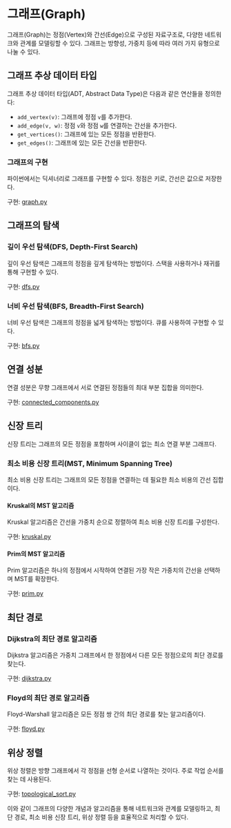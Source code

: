 # 그래프(Graph)

그래프(Graph)는 정점(Vertex)와 간선(Edge)으로 구성된 자료구조로, 다양한 네트워크와 관계를 모델링할 수 있다. 그래프는 방향성, 가중치 등에 따라 여러 가지 유형으로 나눌 수 있다.

## 그래프 추상 데이터 타입

그래프 추상 데이터 타입(ADT, Abstract Data Type)은 다음과 같은 연산들을 정의한다:

- `add_vertex(v)`: 그래프에 정점 `v`를 추가한다.
- `add_edge(v, w)`: 정점 `v`와 정점 `w`를 연결하는 간선을 추가한다.
- `get_vertices()`: 그래프에 있는 모든 정점을 반환한다.
- `get_edges()`: 그래프에 있는 모든 간선을 반환한다.

### 그래프의 구현

파이썬에서는 딕셔너리로 그래프를 구현할 수 있다. 정점은 키로, 간선은 값으로 저장한다.

구현: [graph.py](https://github.com/pacho-h/data-structure-in-python/blob/main/8-Graph/graph.py)

## 그래프의 탐색

### 깊이 우선 탐색(DFS, Depth-First Search)

깊이 우선 탐색은 그래프의 정점을 깊게 탐색하는 방법이다. 스택을 사용하거나 재귀를 통해 구현할 수 있다.

구현: [dfs.py](https://github.com/pacho-h/data-structure-in-python/blob/main/8-Graph/dfs.py)

### 너비 우선 탐색(BFS, Breadth-First Search)

너비 우선 탐색은 그래프의 정점을 넓게 탐색하는 방법이다. 큐를 사용하여 구현할 수 있다.

구현: [bfs.py](https://github.com/pacho-h/data-structure-in-python/blob/main/8-Graph/bfs.py)

## 연결 성분

연결 성분은 무향 그래프에서 서로 연결된 정점들의 최대 부분 집합을 의미한다.

구현: [connected_components.py](https://github.com/pacho-h/data-structure-in-python/blob/main/8-Graph/connected_components.py)

## 신장 트리

신장 트리는 그래프의 모든 정점을 포함하며 사이클이 없는 최소 연결 부분 그래프다.

### 최소 비용 신장 트리(MST, Minimum Spanning Tree)

최소 비용 신장 트리는 그래프의 모든 정점을 연결하는 데 필요한 최소 비용의 간선 집합이다.

#### Kruskal의 MST 알고리즘

Kruskal 알고리즘은 간선을 가중치 순으로 정렬하여 최소 비용 신장 트리를 구성한다.

구현: [kruskal.py](https://github.com/pacho-h/data-structure-in-python/blob/main/8-Graph/kruskal.py)

#### Prim의 MST 알고리즘

Prim 알고리즘은 하나의 정점에서 시작하여 연결된 가장 작은 가중치의 간선을 선택하며 MST를 확장한다.

구현: [prim.py](https://github.com/pacho-h/data-structure-in-python/blob/main/8-Graph/prim.py)

## 최단 경로

### Dijkstra의 최단 경로 알고리즘

Dijkstra 알고리즘은 가중치 그래프에서 한 정점에서 다른 모든 정점으로의 최단 경로를 찾는다.

구현: [dijkstra.py](https://github.com/pacho-h/data-structure-in-python/blob/main/8-Graph/dijkstra.py)

### Floyd의 최단 경로 알고리즘

Floyd-Warshall 알고리즘은 모든 정점 쌍 간의  최단 경로를 찾는 알고리즘이다.

구현: [floyd.py](https://github.com/pacho-h/data-structure-in-python/blob/main/8-Graph/floyd.py)

## 위상 정렬

위상 정렬은 방향 그래프에서 각 정점을 선형 순서로 나열하는 것이다. 주로 작업 순서를 찾는 데 사용된다.

구현: [topological_sort.py](https://github.com/pacho-h/data-structure-in-python/blob/main/8-Graph/topological_sort.py)

이와 같이 그래프의 다양한 개념과 알고리즘을 통해 네트워크와 관계를 모델링하고, 최단 경로, 최소 비용 신장 트리, 위상 정렬 등을 효율적으로 처리할 수 있다.
